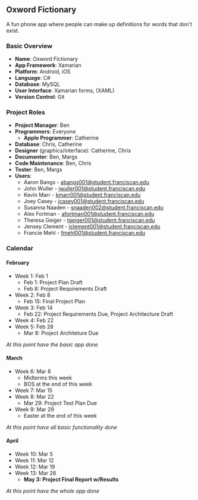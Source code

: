 ## Oxword Fictionary

A fun phone app where people can make up definitions for words that don't exist.

### Basic Overview
- **Name**: Oxword Fictionary
- **App Framework**: Xamarian
- **Platform**: Android, iOS
- **Language**: C#
- **Database**: MySQL
- **User Interface**: Xamarian forms, (XAML)
- **Version Control**: Git 

### Project Roles

- **Project Manager**: Ben
- **Programmers**: Everyone
  - **Apple Programmer**: Catherine
- **Database**: Chris, Catherine
- **Designer** (graphics/interface): Catherine, Chris
- **Documenter**: Ben, Margs
- **Code Maintenance**: Ben, Chris
- **Tester**: Ben, Margs
- **Users**:
  - Aaron Bangs - abangs001@student.franciscan.edu
  - John Wuller - jwuller001@student.franciscan.edu
  - Kevin Marr - kmarr001@student.franciscan.edu
  - Joey Casey - jcasey001@student.franciscan.edu
  - Susanna Naaden - snaaden002@student.franciscan.edu
  - Alex Fortman - afortman001@student.franciscan.edu
  - Theresa Geiger - tgeiger001@student.franciscan.edu
  - Jensey Clement - jclement001@student.franciscan.edu
  - Francie Mehl - fmehl001@student.franciscan.edu

### Calendar
#### February
- Week 1: Feb 1
  - Feb 1: Project Plan Draft
  - Feb 8: Project Requirements Draft
- Week 2: Feb 8
  - Feb 15: Final Project Plan
- Week 3: Feb 14
  - Feb 22: Project Requirements Due, Project Architecture Draft
- Week 4: Feb 22
- Week 5: Feb 28
  - Mar 8: Project Architeture Due

*At this point have the basic app done*

#### March
- Week 6: Mar 8
  - Midterms this week
  - BOS at the end of this week
- Week 7: Mar 15
- Week 8: Mar 22
  - Mar 29: Project Test Plan Due
- Week 9: Mar 29
  - Easter at the end of this week

*At this point have all basic functionality done*

#### April
- Week 10: Mar 5
- Week 11: Mar 12
- Week 12: Mar 19
- Week 13: Mar 26
  - **May 3: Project Final Report w/Results**

*At this point have the whole app done*
